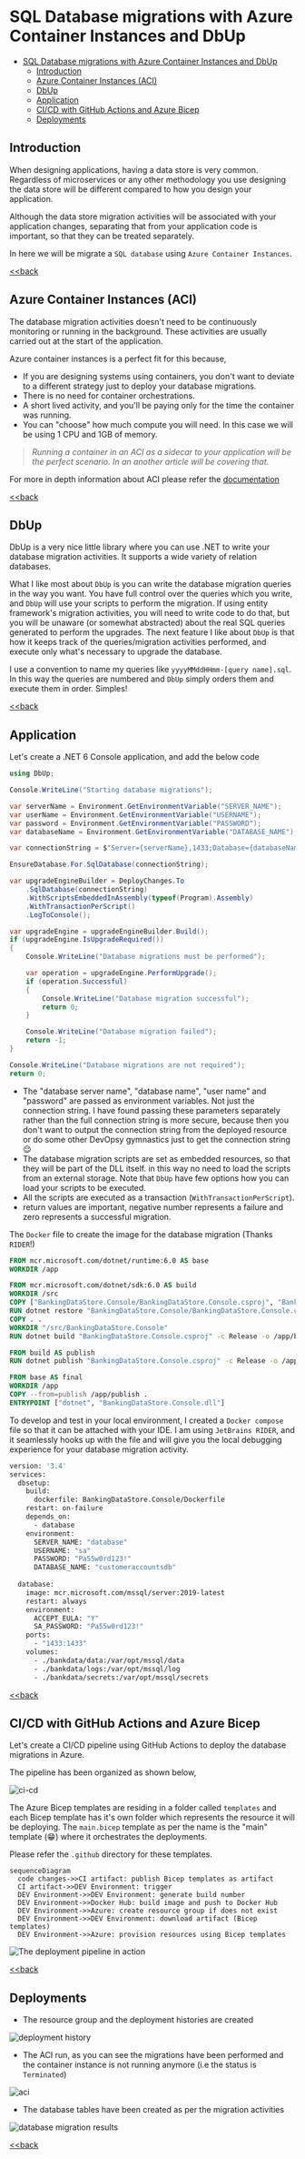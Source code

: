 # SQL Database migrations with Azure Container Instances and DbUp

- [SQL Database migrations with Azure Container Instances and DbUp](#sql-database-migrations-with-azure-container-instances-and-dbup)
  - [Introduction](#introduction)
  - [Azure Container Instances (ACI)](#azure-container-instances-aci)
  - [DbUp](#dbup)
  - [Application](#application)
  - [CI/CD with GitHub Actions and Azure Bicep](#cicd-with-github-actions-and-azure-bicep)
  - [Deployments](#deployments)


## Introduction

When designing applications, having a data store is very common. Regardless of microservices or any other methodology you use designing the data store will be different compared to how you design your application.

Although the data store migration activities will be associated with your application changes, separating that from your application code is important, so that they can be treated separately. 

In here we will be migrate a `SQL database` using `Azure Container Instances`.

[<<back](#sql-database-migrations-with-azure-container-instances-and-dbup)


## Azure Container Instances (ACI)

The database migration activities doesn't need to be continuously monitoring or running in the background. These activities are usually carried out at the start of the application.

Azure container instances is a perfect fit for this because,
* If you are designing systems using containers, you don't want to deviate to a different strategy just to deploy your database migrations.
* There is no need for container orchestrations.
* A short lived activity, and you'll be paying only for the time the container was running.
* You can "choose" how much compute you will need. In this case we will be using 1 CPU and 1GB of memory.

>*Running a container in an ACI as a sidecar to your application will be the perfect scenario. In an another article will be covering that.* 

For more in depth information about ACI please refer the [documentation](https://docs.microsoft.com/en-us/azure/container-instances/container-instances-overview)

[<<back](#sql-database-migrations-with-azure-container-instances-and-dbup)

## DbUp

DbUp is a very nice little library where you can use .NET to write your database migration activities. It supports a wide variety of relation databases.

What I like most about `DbUp` is you can write the database migration queries in the way you want. You have full control over the queries which you write, and `DbUp` will use your scripts to perform the migration. If using entity framework's migration activities, you will need to write code to do that, but you will be unaware (or somewhat abstracted) about the real SQL queries generated to perform the upgrades.
The next feature I like about `DbUp` is that how it keeps track of the queries/migration activities performed, and execute only what's necessary to upgrade the database.

I use a convention to name my queries like `yyyyMMddHHmm-[query name].sql`. In this way the queries are numbered and `DbUp` simply orders them and execute them in order. Simples!

[<<back](#sql-database-migrations-with-azure-container-instances-and-dbup)

## Application

Let's create a .NET 6 Console application, and add the below code

```csharp
using DbUp;

Console.WriteLine("Starting database migrations");

var serverName = Environment.GetEnvironmentVariable("SERVER_NAME");
var userName = Environment.GetEnvironmentVariable("USERNAME");
var password = Environment.GetEnvironmentVariable("PASSWORD");
var databaseName = Environment.GetEnvironmentVariable("DATABASE_NAME");

var connectionString = $"Server={serverName},1433;Database={databaseName};User Id={userName};Password={password};";

EnsureDatabase.For.SqlDatabase(connectionString);

var upgradeEngineBuilder = DeployChanges.To
    .SqlDatabase(connectionString)
    .WithScriptsEmbeddedInAssembly(typeof(Program).Assembly)
    .WithTransactionPerScript()
    .LogToConsole();

var upgradeEngine = upgradeEngineBuilder.Build();
if (upgradeEngine.IsUpgradeRequired())
{
    Console.WriteLine("Database migrations must be performed");

    var operation = upgradeEngine.PerformUpgrade();
    if (operation.Successful)
    {
        Console.WriteLine("Database migration successful");
        return 0;
    }

    Console.WriteLine("Database migration failed");
    return -1;
}

Console.WriteLine("Database migrations are not required");
return 0;
```

* The "database server name", "database name", "user name" and "password" are passed as environment variables. Not just the connection string. I have found passing these parameters separately rather than the full connection string is more secure, because then you don't want to output the connection string from the deployed resource or do some other DevOpsy gymnastics just to get the connection string :relieved:
* The database migration scripts are set as embedded resources, so that they will be part of the DLL itself. in this way no need to load the scripts from an external storage. Note that `DbUp` have few options how you can load your scripts to be executed.
* All the scripts are executed as a transaction (`WithTransactionPerScript`).
* return values are important, negative number represents a failure and zero represents a successful migration.

The `Docker` file to create the image for the database migration (Thanks `RIDER`!)

```dockerfile
FROM mcr.microsoft.com/dotnet/runtime:6.0 AS base
WORKDIR /app

FROM mcr.microsoft.com/dotnet/sdk:6.0 AS build
WORKDIR /src
COPY ["BankingDataStore.Console/BankingDataStore.Console.csproj", "BankingDataStore.Console/"]
RUN dotnet restore "BankingDataStore.Console/BankingDataStore.Console.csproj"
COPY . .
WORKDIR "/src/BankingDataStore.Console"
RUN dotnet build "BankingDataStore.Console.csproj" -c Release -o /app/build

FROM build AS publish
RUN dotnet publish "BankingDataStore.Console.csproj" -c Release -o /app/publish

FROM base AS final
WORKDIR /app
COPY --from=publish /app/publish .
ENTRYPOINT ["dotnet", "BankingDataStore.Console.dll"]

```

To develop and test in your local environment, I created a `Docker compose` file so that it can be attached with your IDE. I am using `JetBrains RIDER`, and it seamlessly hooks up with the file and will give you the local debugging experience for your database migration activity.

```dockerfile
version: '3.4'
services:
  dbsetup:
    build:
      dockerfile: BankingDataStore.Console/Dockerfile
    restart: on-failure      
    depends_on:
      - database
    environment:
      SERVER_NAME: "database"
      USERNAME: "sa"
      PASSWORD: "Pa55w0rd123!"
      DATABASE_NAME: "customeraccountsdb"
    
  database:
    image: mcr.microsoft.com/mssql/server:2019-latest
    restart: always
    environment:
      ACCEPT_EULA: "Y"
      SA_PASSWORD: "Pa55w0rd123!"
    ports:
      - "1433:1433"
    volumes:
      - ./bankdata/data:/var/opt/mssql/data
      - ./bankdata/logs:/var/opt/mssql/log
      - ./bankdata/secrets:/var/opt/mssql/secrets

```

[<<back](#sql-database-migrations-with-azure-container-instances-and-dbup)

## CI/CD with GitHub Actions and Azure Bicep

Let's create a CI/CD pipeline using GitHub Actions to deploy the database migrations in Azure.

The pipeline has been organized as shown below,

![ci-cd](images/cicd.png)

The Azure Bicep templates are residing in a folder called `templates` and each Bicep template has it's own folder which represents the resource it will be deploying.
The `main.bicep` template as per the name is the "main" template (:grin:) where it orchestrates the deployments.

Please refer the `.github` directory for these templates.

```mermaid
sequenceDiagram
  code changes->>CI artifact: publish Bicep templates as artifact
  CI artifact->>DEV Environment: trigger
  DEV Environment->>DEV Environment: generate build number
  DEV Environment->>Docker Hub: build image and push to Docker Hub
  DEV Environment->>Azure: create resource group if does not exist
  DEV Environment->>DEV Environment: download artifact (Bicep templates)
  DEV Environment->>Azure: provision resources using Bicep templates    
```
![The deployment pipeline in action](images/cicdrun.png)


[<<back](#sql-database-migrations-with-azure-container-instances-and-dbup)

## Deployments

* The resource group and the deployment histories are created

![deployment history](images/deployment_history.png)

* The ACI run, as you can see the migrations have been performed and the container instance is not running anymore (i.e the status is `Terminated`)

![aci](images/aci.png)

* The database tables have been created as per the migration activities

![database migration results](images/table_creation.png)

[<<back](#sql-database-migrations-with-azure-container-instances-and-dbup)

